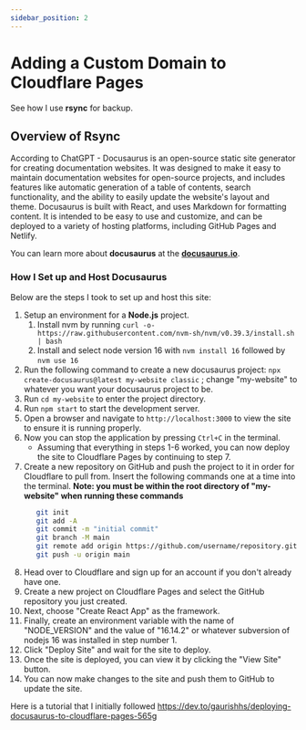 ```yaml
---
sidebar_position: 2
---
```


# Adding a Custom Domain to Cloudflare Pages

See how I use **rsync** for backup.

## Overview of Rsync

According to ChatGPT - Docusaurus is an open-source static site generator for creating documentation websites. It was designed to make it easy to maintain documentation websites for open-source projects, and includes features like automatic generation of a table of contents, search functionality, and the ability to easily update the website's layout and theme. Docusaurus is built with React, and uses Markdown for formatting content. It is intended to be easy to use and customize, and can be deployed to a variety of hosting platforms, including GitHub Pages and Netlify.

You can learn more about **docusaurus** at the **[docusaurus.io](https://docusaurus.io/)**.

### How I Set up and Host Docusaurus

Below are the steps I took to set up and host this site:

1. Setup an environment for a **Node.js** project.
    1. Install nvm by running ``curl -o- https://raw.githubusercontent.com/nvm-sh/nvm/v0.39.3/install.sh | bash``
    2. Install and select node version 16 with ``nvm install 16`` followed by ``nvm use 16``
2. Run the following command to create a new docusaurus project: ``npx create-docusaurus@latest my-website classic`` ; change "my-website" to whatever you want your docusaurus project to be.
3. Run ``cd my-website`` to enter the project directory.
4. Run ``npm start`` to start the development server.
5. Open a browser and navigate to ``http://localhost:3000`` to view the site to ensure it is running properly.
6. Now you can stop the application by pressing ``Ctrl+C`` in the terminal.
    - Assuming that everything in steps 1-6 worked, you can now deploy the site to Cloudflare Pages by continuing to step 7.
7. Create a new repository on GitHub and push the project to it in order for Cloudflare to pull from. Insert the following commands one at a time into the terminal. **Note: you must be within the root directory of "my-website" when running these commands**
   ```bash
      git init
      git add -A
      git commit -m "initial commit"
      git branch -M main
      git remote add origin https://github.com/username/repository.git
      git push -u origin main
      ```
8. Head over to Cloudflare and sign up for an account if you don't already have one.
9. Create a new project on Cloudflare Pages and select the GitHub repository you just created.
10. Next, choose "Create React App" as the framework.
11. Finally, create an environment variable with the name of "NODE_VERSION" and the value of "16.14.2" or whatever subversion of nodejs 16 was installed in step number 1.
12. Click "Deploy Site" and wait for the site to deploy.
13. Once the site is deployed, you can view it by clicking the "View Site" button.
14. You can now make changes to the site and push them to GitHub to update the site.

Here is a tutorial that I initially followed https://dev.to/gaurishhs/deploying-docusaurus-to-cloudflare-pages-565g

